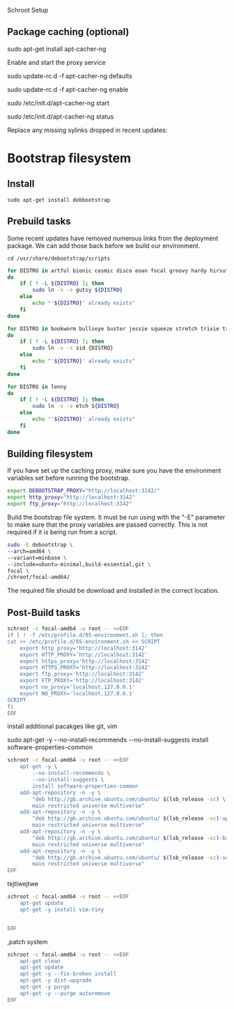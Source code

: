Schroot Setup

## Package caching (optional)

sudo apt-get install apt-cacher-ng

Enable and start the proxy service

sudo update-rc.d -f apt-cacher-ng defaults

sudo update-rc.d -f apt-cacher-ng enable

sudo /etc/init.d/apt-cacher-ng start

sudo /etc/init.d/apt-cacher-ng status

Replace any missing sylinks dropped in recent updates:

# Bootstrap filesystem

## Install

```
sudo apt-get install debbootstrap
```

## Prebuild tasks

Some recent updates have removed numerous links from the deployment package.  We can add those back before we build our environment.

```
cd /usr/share/debootstrap/scripts
```

```bash
for DISTRO in artful bionic cosmic disco eoan focal groovy hardy hirsute impish intrepid jammy jaunty karmic kinetic lucid lunar mantic maverick natty noble oneiric precise quantal raring saucy utopic vivid wily xenial yakkety zesty
do
    if [ ! -L ${DISTRO} ]; then
        sudo ln -v -s gutsy ${DISTRO}
    else
        echo "'${DISTRO}' already exists"
    fi
done
```

```bash
for DISTRO in bookworm bullseye buster jessie squeeze stretch trixie trusty wheezy
do
    if [ ! -L ${DISTRO} ]; then
        sudo ln -v -s sid {DISTRO}
    else
        echo "'${DISTRO}' already exists"
    fi
done
```

```bash
for DISTRO in lenny
do
    if [ ! -L ${DISTRO} ]; then
        sudo ln -v -s etch ${DISTRO}
    else
        echo "'${DISTRO}' already exists"
    fi
done
```

## Building filesystem

If you have set up the caching proxy, make sure you have the environment variables set before running the bootstrap.

```bash
export DEBOOTSTRAP_PROXY="http://localhost:3142/"
export http_proxy="http://localhost:3142"
export ftp_proxy="http://localhost:3142"
```

Build the bootstrap file system.  It must be run using with the "-E" parameter to make sure that the proxy variables are passed correctly.  This is not required if it is being run from a script.

```bash
sudo -E debootstrap \
--arch=amd64 \
--variant=minbase \
--include=ubuntu-minimal,build-essential,git \
focal \
/chroot/focal-amd64/
```

The required file should be download and installed in the correct location.

## Post-Build tasks

```bash
schroot -c focal-amd64 -u root -- <<EOF
if [ ! -f /etc/profile.d/05-environment.sh ]; then
cat >> /etc/profile.d/05-environment.sh << SCRIPT
	export http_proxy='http://localhost:3142'
	export HTTP_PROXY='http://localhost:3142'
	export https_proxy='http://localhost:3142'
	export HTTPS_PROXY='http://localhost:3142'
	export ftp_proxy='http://localhost:3142'
	export FTP_PROXY='http://localhost:3142'
	export no_proxy='localhost,127.0.0.1'
	export NO_PROXY='localhost,127.0.0.1'
SCRIPT
fi
EOF
```

install additional pacakges like git, vim





sudo apt-get -y --no-install-recommends --no-install-suggests install software-properties-common

```bash
schroot -c focal-amd64 -u root -- <<EOF
    apt-get -y \
        --no-install-recommends \
        --no-install-suggests \
        install software-properties-common
    add-apt-repository -n -y \
        "deb http://gb.archive.ubuntu.com/ubuntu/ $(lsb_release -sc) \
        main restricted universe multiverse"
    add-apt-repository -n -y \
        "deb http://gb.archive.ubuntu.com/ubuntu/ $(lsb_release -sc)-updates \
        main restricted universe multiverse"
    add-apt-repository -n -y \
        "deb http://gb.archive.ubuntu.com/ubuntu/ $(lsb_release -sc)-backports \
        main restricted universe multiverse"
    add-apt-repository -n -y \
        "deb http://gb.archive.ubuntu.com/ubuntu/ $(lsb_release -sc)-security \
        main restricted universe multiverse"
EOF
```

tejtlwejtwe

```bash
schroot -c focal-amd64 -u root -- <<EOF
    apt-get update 
    apt-get -y install vim-tiny


EOF
```

,patch system

```bash
schroot -c focal-amd64 -u root -- <<EOF
    apt-get clean
    apt-get update
    apt-get -y --fix-broken install
    apt-get -y dist-upgrade
    apt-get -y purge
    apt-get -y --purge autoremove
EOF
```
